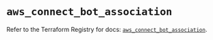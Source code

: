 # `aws_connect_bot_association`

Refer to the Terraform Registry for docs: [`aws_connect_bot_association`](https://registry.terraform.io/providers/hashicorp/aws/3.76.1/docs/resources/connect_bot_association).
